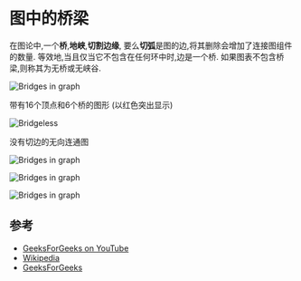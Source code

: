 
# 图中的桥梁

在图论中,一个**桥**,**地峡**,**切割边缘**, 要么**切弧**是图的边,将其删除会增加了连接图组件的数量. 等效地,当且仅当它不包含在任何环中时,边是一个桥. 如果图表不包含桥梁,则称其为无桥或无峡谷. 

![Bridges in graph](https://upload.wikimedia.org/wikipedia/commons/d/df/Graph_cut_edges.svg)

带有16个顶点和6个桥的图形 (以红色突出显示) 

![Bridgeless](https://upload.wikimedia.org/wikipedia/commons/b/bf/Undirected.svg)

没有切边的无向连通图

![Bridges in graph](https://www.geeksforgeeks.org/wp-content/uploads/Bridge1.png)

![Bridges in graph](https://www.geeksforgeeks.org/wp-content/uploads/Bridge2.png)

![Bridges in graph](https://www.geeksforgeeks.org/wp-content/uploads/Bridge3.png)

## 参考

-   [GeeksForGeeks on YouTube](https://www.youtube.com/watch?v=thLQYBlz2DM&list=PLLXdhg_r2hKA7DPDsunoDZ-Z769jWn4R8)
-   [Wikipedia](https://en.wikipedia.org/wiki/Bridge_%28graph_theory%29#Tarjan.27s_Bridge-finding_algorithm)
-   [GeeksForGeeks](https://www.geeksforgeeks.org/bridge-in-a-graph/)
